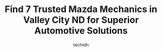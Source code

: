 ---
layout: ampstory
image: https://images.unsplash.com/photo-1626302592077-206bbcf450ae?ixlib=rb-4.0.3&ixid=MnwxMjA3fDB8MHxwaG90by1wYWdlfHx8fGVufDB8fHx8&auto=format&fit=crop&w=640&h=853&q=80
author: techidn
featured: false
description: When it comes to maintaining and repairing your vehicle in Valley City ND, USA, you deserve nothing but the best. Thats why the 7 best Mazda Mechanic in the area are here to offer their exp
title: Find 7 Trusted Mazda Mechanics in Valley City ND for Superior Automotive Solutions
cover:
   title: Find 7 Trusted Mazda Mechanics in Valley City ND for Superior Automotive Solutions
   subtitle: Rickpate
   background: https://images.unsplash.com/photo-1626302592077-206bbcf450ae?ixlib=rb-4.0.3&ixid=MnwxMjA3fDB8MHxwaG90by1wYWdlfHx8fGVufDB8fHx8&auto=format&fit=crop&w=640&h=853&q=80

pages: 
 - layout: thirds
   top: <h1>#1 Quality Alignment & Brake Center</h1>
   bottom: "<p>A really good place to go with your problems!They did an alignment on my truck in no time.Good work and nice people!</p>"
   background: https://www.knot35.com/toplist/wp-content/uploads/2023/06/best-mazda-mechanic-1-in-valley-city-nd-1685837616.jpeg
   backgroundblur: true
 - layout: thirds
   top: <h1>#2 NAPA Auto Parts - Valley Auto Parts</h1>
   bottom: "<p>1545 W Main St, Valley City, ND 58072, United States</p>"
   background: https://www.knot35.com/toplist/wp-content/uploads/2023/06/best-mazda-mechanic-2-in-valley-city-nd-1685837616.jpeg
   cta:
      link: https://www.knot35.com/toplist/find-7-trusted-mazda-mechanics-in-valley-city-nd-for-superior-automotive-solutions/
      text: Find 7 Trusted Mazda Mechanics in Valley City ND for Superior Automotive Solutions
 - layout: thirds
   top: <h1>#3 Valley Service</h1>
   bottom: "<p>357 Central Ave N, Valley City, ND 58072, United States</p>"
   background: https://www.knot35.com/toplist/wp-content/uploads/2023/06/best-mazda-mechanic-3-in-valley-city-nd-1685837617.jpeg
   cta:
      link: https://www.knot35.com/toplist/find-7-trusted-mazda-mechanics-in-valley-city-nd-for-superior-automotive-solutions/
      text: Find 7 Trusted Mazda Mechanics in Valley City ND for Superior Automotive Solutions
 - layout: thirds
   top: <h1>#4 Truck & Auto Salvage</h1>
   bottom: "<p>889 14th St SW, Valley City, ND 58072, United States</p>"
   background: https://plus.unsplash.com/premium_photo-1664640458616-3c74f8cb4589?ixlib=rb-4.0.3&ixid=MnwxMjA3fDB8MHxwaG90by1wYWdlfHx8fGVufDB8fHx8&auto=format&fit=crop&w=640&h=853&q=80
   cta:
      link: https://www.knot35.com/toplist/find-7-trusted-mazda-mechanics-in-valley-city-nd-for-superior-automotive-solutions/
      text: Find 7 Trusted Mazda Mechanics in Valley City ND for Superior Automotive Solutions
 - layout: thirds
   top: <h1>#5 S & S Auto Electric Inc</h1>
   bottom: "<p>243 2nd St NW, Valley City, ND 58072, United States</p>"
   background: https://images.unsplash.com/photo-1614648718611-0635f29016cb?ixlib=rb-4.0.3&ixid=MnwxMjA3fDB8MHxwaG90by1wYWdlfHx8fGVufDB8fHx8&auto=format&fit=crop&w=640&h=853&q=80
   cta:
      link: https://www.knot35.com/toplist/find-7-trusted-mazda-mechanics-in-valley-city-nd-for-superior-automotive-solutions/
      text: Find 7 Trusted Mazda Mechanics in Valley City ND for Superior Automotive Solutions
 - layout: thirds
   top: <h1>#6 Wades Service Center and Bad Boy Mowers</h1>
   bottom: "<p>322 2nd St NW, Valley City, ND 58072, United States</p>"
   background: https://images.unsplash.com/photo-1522441815192-d9f04eb0615c?ixlib=rb-4.0.3&ixid=MnwxMjA3fDB8MHxwaG90by1wYWdlfHx8fGVufDB8fHx8&auto=format&fit=crop&w=640&h=853&q=80
   cta:
      link: https://www.knot35.com/toplist/find-7-trusted-mazda-mechanics-in-valley-city-nd-for-superior-automotive-solutions/
      text: Find 7 Trusted Mazda Mechanics in Valley City ND for Superior Automotive Solutions

 - layout: thirds
   middle: Continue reading...
   background: https://images.unsplash.com/photo-1489694553447-4c9339da310d?ixlib=rb-4.0.3&ixid=MnwxMjA3fDB8MHxwaG90by1wYWdlfHx8fGVufDB8fHx8&auto=format&fit=crop&w=640&h=853&q=80
   cta:
      link: https://www.knot35.com/toplist/find-7-trusted-mazda-mechanics-in-valley-city-nd-for-superior-automotive-solutions/
      text: Find 7 Trusted Mazda Mechanics in Valley City ND for Superior Automotive Solutions
      
---